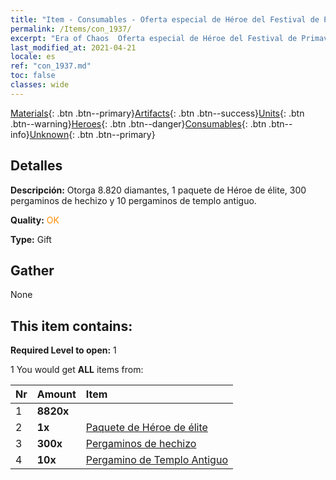 ```yaml
---
title: "Item - Consumables - Oferta especial de Héroe del Festival de Primavera"
permalink: /Items/con_1937/
excerpt: "Era of Chaos  Oferta especial de Héroe del Festival de Primavera"
last_modified_at: 2021-04-21
locale: es
ref: "con_1937.md"
toc: false
classes: wide
---
```

 [Materials](/es/Items/){: .btn .btn--primary}[Artifacts](/es/Items/Artifacts/){: .btn .btn--success}[Units](/es/Items/Units/){: .btn .btn--warning}[Heroes](/es/Items/Heroes/){: .btn .btn--danger}[Consumables](/es/Items/Consumables/){: .btn .btn--info}[Unknown](/es/Items/Unknown/){: .btn .btn--primary}

## Detalles
 **Descripción:** Otorga 8.820 diamantes, 1 paquete de Héroe de élite, 300 pergaminos de hechizo y 10 pergaminos de templo antiguo.

 **Quality:** <span style="color: #FF8C00">OK</span>

 **Type:** Gift

## Gather

  None

## This item contains:

 **Required Level to open:** 1

 1 You would get **ALL** items  from:

  | Nr | Amount |     Item    |
  |:---|:-------|:------------|
  | 1 |  **8820x** | <i class="fas fa-gem"/> |  | 
  | 2 |  **1x** | [Paquete de Héroe de élite](/es/Items/con_1883/) |  | 
  | 3 |  **300x** | [Pergaminos de hechizo](/es/Items/con_694/) |  | 
  | 4 |  **10x** | [Pergamino de Templo Antiguo](/es/Items/con_697/) |  | 
